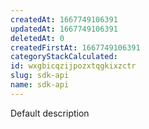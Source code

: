 ```yaml
---
createdAt: 1667749106391
updatedAt: 1667749106391
deletedAt: 0
createdFirstAt: 1667749106391
categoryStackCalculated: 
id: wxgbicqzijpozxtqgkixzctr
slug: sdk-api
name: sdk-api
---
```


Default description